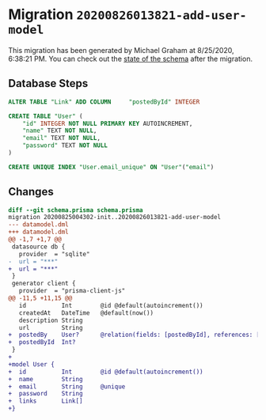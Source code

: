 # Migration `20200826013821-add-user-model`

This migration has been generated by Michael Graham at 8/25/2020, 6:38:21 PM.
You can check out the [state of the schema](./schema.prisma) after the migration.

## Database Steps

```sql
ALTER TABLE "Link" ADD COLUMN     "postedById" INTEGER

CREATE TABLE "User" (
    "id" INTEGER NOT NULL PRIMARY KEY AUTOINCREMENT,
    "name" TEXT NOT NULL,
    "email" TEXT NOT NULL,
    "password" TEXT NOT NULL
)

CREATE UNIQUE INDEX "User.email_unique" ON "User"("email")
```

## Changes

```diff
diff --git schema.prisma schema.prisma
migration 20200825004302-init..20200826013821-add-user-model
--- datamodel.dml
+++ datamodel.dml
@@ -1,7 +1,7 @@
 datasource db {
   provider  = "sqlite"
-  url = "***"
+  url = "***"
 }
 generator client {
   provider  = "prisma-client-js"
@@ -11,5 +11,15 @@
   id          Int        @id @default(autoincrement())
   createdAt   DateTime   @default(now())
   description String
   url         String
+  postedBy    User?      @relation(fields: [postedById], references: [id])
+  postedById  Int?
 }
+
+model User {
+  id          Int        @id @default(autoincrement())
+  name        String
+  email       String     @unique
+  password    String
+  links       Link[] 
+}
```


